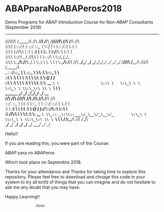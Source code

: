 # ABAPparaNoABAPeros2018
Demo Programs for ABAP Introduction Course for Non-ABAP Consultants (September 2018)



 __ __ __   ______   __       ______   ______   ___ __ __   ______   __    __       
/_//_//_/\ /_____/\ /_/\     /_____/\ /_____/\ /__//_//_/\ /_____/\ /__/\ /__/\     
\:\\:\\:\ \\::::_\/_\:\ \    \:::__\/ \:::_ \ \\::\| \| \ \\::::_\/_\.:\ \\.:\ \    
 \:\\:\\:\ \\:\/___/\\:\ \    \:\ \  __\:\ \ \ \\:.      \ \\:\/___/\\::\ \\::\ \   
  \:\\:\\:\ \\::___\/_\:\ \____\:\ \/_/\\:\ \ \ \\:.\-/\  \ \\::___\/_\__\/_\__\/_  
   \:\\:\\:\ \\:\____/\\:\/___/\\:\_\ \ \\:\_\ \ \\. \  \  \ \\:\____/\ /__/\ /__/\ 
    \_______\/_\_____\/ \_____\/ \_____\/_\_____\/_\__\/_\__\/ \_____\/ \__\/ \__\/ 
            /________/\/_____/\     /_____/\ /_/\/_/\ /_____/\                      
            \__.::.__\/\:::_ \ \    \:::_ \ \\:\ \:\ \\:::_ \ \                     
               \::\ \   \:\ \ \ \    \:\ \ \ \\:\ \:\ \\:(_) ) )_                   
                \::\ \   \:\ \ \ \    \:\ \ \ \\:\ \:\ \\: __ `\ \                  
                 \::\ \   \:\_\ \ \    \:\_\ \ \\:\_\:\ \\ \ `\ \ \                 
         ______   \__\/_   \_____\/ ____\_____\/_\_____\/_\_\/ \_\/   __            
        /_____/\ /_____/\ /_/\/_/\ /_____/\  /_____/\ /_____/\ /__/\ /__/\          
        \:::__\/ \:::_ \ \\:\ \:\ \\:::_ \ \ \::::_\/_\::::_\/_\.:\ \\.:\ \         
         \:\ \  __\:\ \ \ \\:\ \:\ \\:(_) ) )_\:\/___/\\:\/___/\\::\ \\::\ \        
          \:\ \/_/\\:\ \ \ \\:\ \:\ \\: __ `\ \\_::._\:\\::___\/_\__\/_\__\/_       
           \:\_\ \ \\:\_\ \ \\:\_\:\ \\ \ `\ \ \ /____\:\\:\____/\ /__/\ /__/\      
            \_____\/ \_____\/ \_____\/ \_\/ \_\/ \_____\/ \_____\/ \__\/ \__\/      
                                                                                    

Hello!!

If you are reading this, you were part of the Course:
  
  ABAP para no ABAPeros

Which took place on Septembre 2018.

Thanks for your attendance and Thanks for taking time to explore this repository. Please feel free to download and chnage this code in your system to try all kinfd of things that you can imagine and do not hesitate to ask me any doubt that you may have.

Happy Learning!!

                  Jose
